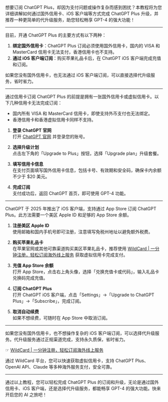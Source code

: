 
想要订阅 ChatGPT Plus，却因为支付问题或操作复杂而感到困扰？本教程将为您详细讲解如何通过国外信用卡、iOS 客户端等方式完成 ChatGPT Plus 升级，并推荐一种更简单的代升级服务，助您轻松畅享 GPT-4 的强大功能！

---


目前，开通 ChatGPT Plus 的主要方式有以下两种：

1. **绑定国外信用卡**：ChatGPT Plus 订阅必须使用国外信用卡，国内的 VISA 和 MasterCard 信用卡无法支付，香港信用卡也不支持。
2. **通过 iOS 客户端订阅**：购买苹果礼品卡后，在 ChatGPT iOS 客户端完成充值和订阅。

如果您没有国外信用卡，也无法通过 iOS 客户端订阅，可以直接选择代升级服务，省时省力。

---



通过信用卡订阅 ChatGPT Plus 的前提是拥有一张国外信用卡或虚拟信用卡。以下几种信用卡无法完成订阅：

- 国内所有 VISA 和 MasterCard 信用卡，即使支持外币支付也无法绑定。
- 香港信用卡和香港虚拟信用卡同样不支持。


1. **登录 ChatGPT 官网**  
   打开 [ChatGPT 官网](https://chat.openai.com/) 并登录您的账号。

2. **选择升级计划**  
   点击左下角的「Upgrade to Plus」按钮，选择「Upgrade plan」升级套餐。


3. **填写信用卡信息**  
   在支付页面填写国外信用卡信息，包括卡号、有效期和安全码，确保卡内余额不少于 $20 美元。

4. **完成订阅**  
   支付成功后，返回 ChatGPT 首页，即可使用 GPT-4 功能。


---



ChatGPT 于 2025 年推出了 iOS 客户端，支持通过 App Store 订阅 ChatGPT Plus。此方法需要一个美区 Apple ID 和足够的 App Store 余额。


1. **注册美区 Apple ID**  
   使用邮箱和国内手机号即可注册，注意填写免税州地址以避免额外税费。

2. **购买苹果礼品卡**  
   在苹果官网或其他可靠渠道购买美区苹果礼品卡，推荐使用 [WildCard | 一分钟注册，轻松订阅海外线上服务](https://bit.ly/bewildcard) 获取虚拟信用卡完成支付。

3. **充值 App Store 余额**  
   打开 App Store，点击右上角头像，选择「兑换充值卡或代码」，输入礼品卡兑换码完成充值。


4. **订阅 ChatGPT Plus**  
   打开 ChatGPT iOS 客户端，点击「Settings」->「Upgrade to ChatGPT Plus」->「Subscribe」，完成订阅。


5. **取消自动续费**  
   如果不想续费，可随时在 App Store 中取消订阅。

---


如果您没有国外信用卡，也不想操作复杂的 iOS 客户端订阅，可以选择代升级服务。代升级服务通过正规渠道完成，支持永久质保，省时省力。

☞ [WildCard | 一分钟注册，轻松订阅海外线上服务](https://bit.ly/bewildcard)

通过 WildCard 平台，您可以快速获取虚拟信用卡，支持 ChatGPT Plus、OpenAI API、Claude 等多种海外服务支付，安全可靠。

---

通过以上教程，您可以轻松完成 ChatGPT Plus 的订阅和升级，无论是通过国外信用卡、iOS 客户端，还是选择代升级服务，都能畅享 GPT-4 的强大功能。快来开启您的 AI 之旅吧！
